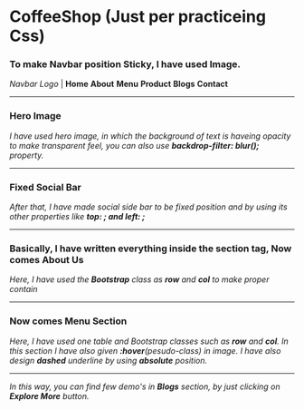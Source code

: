 # CoffeeShop (Just per practiceing Css)

### To make Navbar position Sticky, I have used Image.
_Navbar Logo_ | **Home** **About** **Menu** **Product** **Blogs** **Contact**

---
### Hero Image
_I have used hero image, in which the background of text is haveing opacity to make transparent feel, you can also use **backdrop-filter: blur();** property._

---
### Fixed Social Bar
_After that, I have made social side bar to be fixed position and by using its other properties like **top: ; and left: ;**_

---
### Basically, I have written everything inside the **section** tag, Now comes **About Us**
_Here, I have used the **Bootstrap** class as **row** and **col** to make proper contain_

---
### Now comes Menu Section
_Here, I have used one table and Bootstrap classes such as **row** and **col**. In this section I have also given **:hover**(pesudo-class) in image. I have also design **dashed** underline by using **absolute** position._

---
 _In this way, you can find few demo's in **Blogs** section, by just clicking on **Explore More** button._
